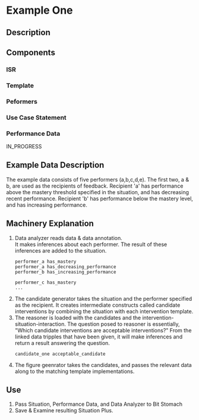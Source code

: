 # Example One

## Description

## Components
### ISR

### Template

### Peformers

### Use Case Statement

### Performance Data

IN_PROGRESS

## Example Data Description
The example data consists of five performers (a,b,c,d,e).
The first two, a & b, are used as the recipients of feedback.
Recipient 'a' has performance above the mastery threshold specified in the situation, and has decreasing recent performance.
Recipient 'b' has performance below the mastery level, and has increasing performance.

## Machinery Explanation

1. Data analyzer reads data & data annotation.  
It makes inferences about each performer. 
The result of these inferences are added to the situation.
    ```
    performer_a has_mastery
    performer_a has_decreasing_performance
    performer_b has_increasing_performance

    performer_c has_mastery
    ...
    ```
1. The candidate generator takes the situation and the performer specified as the recipient.
It creates intermediate constructs called candidate interventions by combining the situation with each intervention template.
1. The reasoner is loaded with the candidates and the intervention-situation-interaction.
The question posed to reasoner is essentially, "Which candidate interventions are acceptable interventions?"
From the linked data tripples that have been given, it will make inferences and return a result answering the question.
    ```
    candidate_one acceptable_candidate
    ```
1. The figure geenrator takes the candidates, and passes the relevant data along to the matching template implementations.

## Use

1. Pass Situation, Performance Data, and Data Analyzer to Bit Stomach 
2. Save & Examine resulting Situation Plus.



